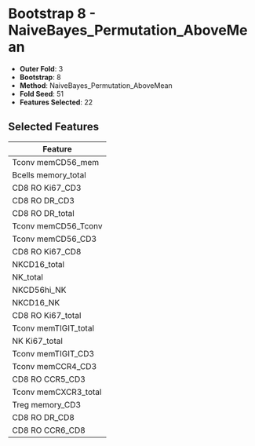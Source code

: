 # Bootstrap 8 - NaiveBayes_Permutation_AboveMean

- **Outer Fold**: 3
- **Bootstrap**: 8
- **Method**: NaiveBayes_Permutation_AboveMean
- **Fold Seed**: 51
- **Features Selected**: 22

## Selected Features

| Feature |
|---------|
| Tconv memCD56_mem |
| Bcells memory_total |
| CD8  RO Ki67_CD3 |
| CD8 RO DR_CD3 |
| CD8 RO DR_total |
| Tconv memCD56_Tconv |
| Tconv memCD56_CD3 |
| CD8 RO Ki67_CD8 |
| NKCD16_total |
| NK_total |
| NKCD56hi_NK |
| NKCD16_NK |
| CD8 RO Ki67_total |
| Tconv memTIGIT_total |
| NK Ki67_total |
| Tconv memTIGIT_CD3 |
| Tconv memCCR4_CD3 |
| CD8 RO CCR5_CD3 |
| Tconv memCXCR3_total |
| Treg memory_CD3 |
| CD8 RO DR_CD8 |
| CD8 RO CCR6_CD8 |
